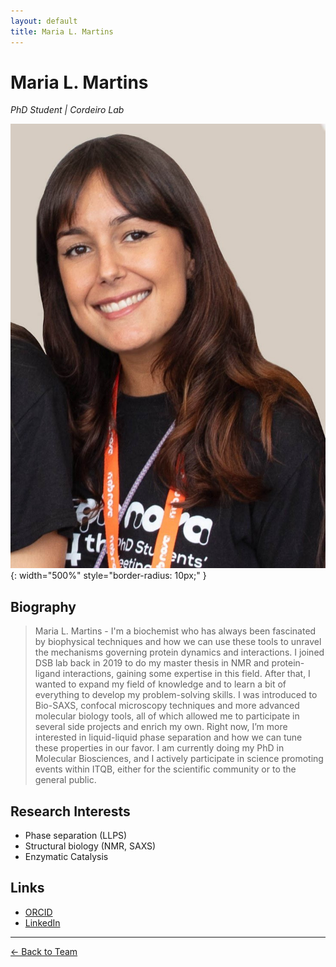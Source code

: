 ```yaml
---
layout: default
title: Maria L. Martins
---
```


# Maria L. Martins

_PhD Student | Cordeiro Lab_

![Maria L. Martins](/assets/images/team/maria.jpg){: width="500%" style="border-radius: 10px;" }

## Biography

> Maria L. Martins - I'm a biochemist who has always been fascinated by biophysical techniques and how we can use these tools to unravel the mechanisms governing protein dynamics and interactions. I joined DSB lab back in 2019 to do my master thesis in NMR and protein-ligand interactions, gaining some expertise in this field. After that, I wanted to expand my field of knowledge and to learn a bit of everything to develop my problem-solving skills. I was introduced to Bio-SAXS, confocal microscopy techniques and more advanced molecular biology tools, all of which allowed me to participate in several side projects and enrich my own. Right now, I’m more interested in liquid-liquid phase separation and how we can tune these properties in our favor. I am currently doing my PhD in Molecular Biosciences, and I actively participate in science promoting events within ITQB, either for the scientific community or to the general public.
## Research Interests

- Phase separation (LLPS)
- Structural biology (NMR, SAXS)
- Enzymatic Catalysis

## Links

- [ORCID](https://orcid.org/0000-0000-0000-0000)
- [LinkedIn](linkedin.com/in/maria-lança-martins-5b9243262)

---

[← Back to Team](/pages/team.html)
